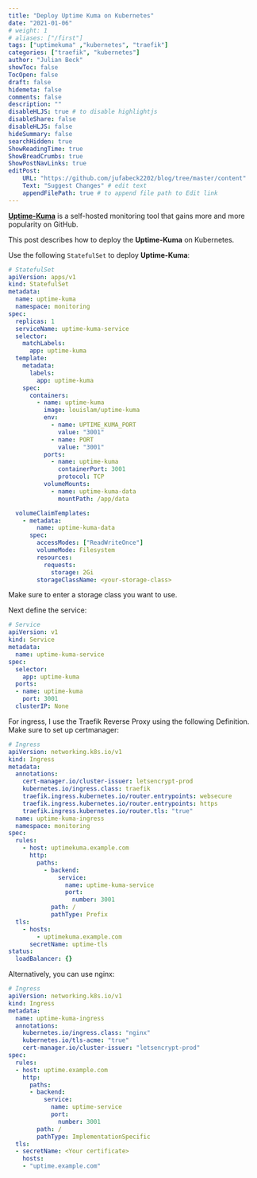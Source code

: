 ```yaml
---
title: "Deploy Uptime Kuma on Kubernetes" 
date: "2021-01-06"
# weight: 1
# aliases: ["/first"]
tags: ["uptimekuma" ,"kubernetes", "traefik"]
categories: ["traefik", "kubernetes"]
author: "Julian Beck"
showToc: false
TocOpen: false
draft: false
hidemeta: false
comments: false
description: ""
disableHLJS: true # to disable highlightjs
disableShare: false
disableHLJS: false
hideSummary: false
searchHidden: true
ShowReadingTime: true
ShowBreadCrumbs: true
ShowPostNavLinks: true
editPost:
    URL: "https://github.com/jufabeck2202/blog/tree/master/content"
    Text: "Suggest Changes" # edit text
    appendFilePath: true # to append file path to Edit link
---
```

**[Uptime-Kuma](https://github.com/louislam/uptime-kuma)** is a self-hosted monitoring tool that gains more and more popularity on GitHub.

This post describes how to deploy the **Uptime-Kuma** on Kubernetes.

Use the following `StatefulSet` to deploy **Uptime-Kuma**:  
```yaml
# StatefulSet
apiVersion: apps/v1
kind: StatefulSet
metadata:
  name: uptime-kuma
  namespace: monitoring
spec:
  replicas: 1
  serviceName: uptime-kuma-service
  selector:
    matchLabels:
      app: uptime-kuma
  template:
    metadata:
      labels:
        app: uptime-kuma
    spec:
      containers:
        - name: uptime-kuma
          image: louislam/uptime-kuma
          env:
            - name: UPTIME_KUMA_PORT
              value: "3001"
            - name: PORT
              value: "3001"
          ports:
            - name: uptime-kuma
              containerPort: 3001
              protocol: TCP
          volumeMounts:
            - name: uptime-kuma-data
              mountPath: /app/data

  volumeClaimTemplates:
    - metadata:
        name: uptime-kuma-data
      spec:
        accessModes: ["ReadWriteOnce"]
        volumeMode: Filesystem
        resources:
          requests:
            storage: 2Gi
        storageClassName: <your-storage-class>
```
Make sure to enter a storage class you want to use. 

Next define the service:
```yaml
# Service
apiVersion: v1
kind: Service
metadata:
  name: uptime-kuma-service
spec:
  selector:
    app: uptime-kuma
  ports:
  - name: uptime-kuma
    port: 3001
  clusterIP: None
```
For ingress, I use the Traefik Reverse Proxy using the following Definition. 
Make sure to set up certmanager:
```yaml
# Ingress
apiVersion: networking.k8s.io/v1
kind: Ingress
metadata:
  annotations:
    cert-manager.io/cluster-issuer: letsencrypt-prod
    kubernetes.io/ingress.class: traefik
    traefik.ingress.kubernetes.io/router.entrypoints: websecure
    traefik.ingress.kubernetes.io/router.entrypoints: https
    traefik.ingress.kubernetes.io/router.tls: "true"
  name: uptime-kuma-ingress
  namespace: monitoring
spec:
  rules:
    - host: uptimekuma.example.com
      http:
        paths:
          - backend:
              service:
                name: uptime-kuma-service
                port:
                  number: 3001
            path: /
            pathType: Prefix
  tls:
    - hosts:
        - uptimekuma.example.com
      secretName: uptime-tls
status:
  loadBalancer: {}
```
Alternatively, you can use nginx:
```yaml
# Ingress
apiVersion: networking.k8s.io/v1
kind: Ingress
metadata:
  name: uptime-kuma-ingress
  annotations:
    kubernetes.io/ingress.class: "nginx"
    kubernetes.io/tls-acme: "true"
    cert-manager.io/cluster-issuer: "letsencrypt-prod"
spec:
  rules:
  - host: uptime.example.com
    http:
      paths:
      - backend:
          service:
            name: uptime-service
            port:
              number: 3001
        path: /
        pathType: ImplementationSpecific
  tls:
  - secretName: <Your certificate>
    hosts:
    - "uptime.example.com"
```